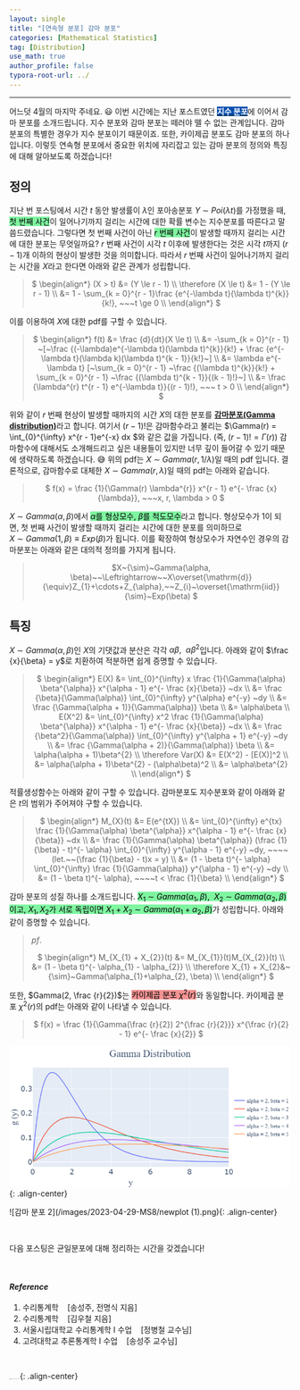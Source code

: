 ```yaml
---
layout: single
title: "[연속형 분포] 감마 분포"
categories: [Mathematical Statistics]
tag: [Distribution]
use_math: true
author_profile: false
typora-root-url: ../
---
```

-----
어느덧 4월의 마지막 주네요. 😃 이번 시간에는 지난 포스트였던 <mark style='background-color: #0550ae'><b><a href='https://woongsonvi.github.io/mathematical%20statistics/MS7/'><font color="white">지수 분포</font></a></b></mark>에 이어서 감마 분포를 소개드립니다. 지수 분포와 감마 분포는 떼러야 뗄 수 없는 관계입니다. 감마 분포의 특별한 경우가 지수 분포이기 때문이죠. 또한, 카이제곱 분포도 감마 분포의 하나입니다. 이렇듯 연속형 분포에서 중요한 위치에 자리잡고 있는 감마 분포의 정의와 특징에 대해 알아보도록 하겠습니다!

## 정의

지난 번 포스팅에서 시간 $t$ 동안 발생률이 $\lambda$인 포아송분포 $Y~{\sim}~Poi(\lambda t)$를 가정했을 때, <mark style='background-color: #7ff5a0'>첫 번째 사건</mark>이 일어나기까지 걸리는 시간에 대한 확률 변수는 지수분포를 따른다고 말씀드렸습니다. 그렇다면 첫 번째 사건이 아닌 <mark style='background-color: #7ff5a0'>$r$ 번째 사건</mark>이 발생할 때까지 걸리는 시간에 대한 분포는 무엇일까요? $r$ 번째 사건이 시각 $t$ 이후에 발생한다는 것은 시각 $t$까지 $(r - 1)$개 이하의 현상이 발생한 것을 의미합니다. 따라서 $r$ 번째 사건이 일어나기까지 걸리는 시간을 $X$라고 한다면 아래와 같은 관계가 성립합니다.

> <p style = "text-align:center;">
>  $ \begin{align*}
> 	(X > t) &= (Y \le r - 1) \\
>     \therefore (X \le t) &= 1 - (Y \le r - 1) \\
>     &= 1 - \sum_{k = 0}^{r - 1}\frac {e^{-\lambda t}(\lambda t)^{k}}{k!}, ~~~t \ge 0 \\
>  \end{align*} $
> </p>

이를 이용하여 $X$에 대한 pdf를 구할 수 있습니다.

> <p style = "text-align:center;"> $ \begin{align*}
> f(t) &= \frac {d}{dt}(X \le t) \\
> &= -\sum_{k = 0}^{r - 1} ~[~\frac {(-\lambda)e^{-\lambda t}(\lambda t)^{k}}{k!} + \frac {e^{-\lambda t}(\lambda k)(\lambda t)^{k - 1}}{k!}~] \\
> &= \lambda e^{-\lambda t} [~\sum_{k = 0}^{r - 1} ~\frac {(\lambda t)^{k}}{k!} + \sum_{k = 0}^{r - 1} ~\frac {(\lambda t)^{k - 1}}{(k - 1)!}~] \\
> &= \frac {\lambda^{r} t^{r - 1} e^{-\lambda t}}{(r - 1)!}, ~~~ t > 0 \\
> \end{align*} $ </p>

위와 같이 $r$ 번째 현상이 발생할 때까지의 시간 $X$의 대한 분포를 <u><b>감마분포(Gamma distribution)</b></u>라고 합니다. 여기서 $(r - 1)!$은 감마함수라고 불리는 $\Gamma(r) = \int_{0}^{\infty} x^{r - 1}e^{-x} dx $와 같은 값을 가집니다. (즉, $(r - 1)! = \Gamma(r)$) 감마함수에 대해서도 소개해드리고 싶은 내용들이 있지만 너무 깊이 들어갈 수 있기 때문에 생략하도록 하겠습니다. 😅 위의 pdf는 $X~{\sim}~Gamma(r, 1 / \lambda)$일 때의 pdf 입니다. 결론적으로, 감마함수로 대체한 $X~{\sim}~Gamma(r, \lambda)$일 때의 pdf는 아래와 같습니다.

> <p style = "text-align:center;">
> $ 
> f(x) = \frac {1}{\Gamma(r) \lambda^{r}} x^{r - 1} e^{- \frac {x}{\lambda}}, ~~~x, r, \lambda > 0
> $
> </p>

$X~{\sim}~Gamma(\alpha, \beta)$에서 <mark style='background-color: #7ff5a0'>$\alpha$를 형상모수, $\beta$를 척도모수</mark>라고 합니다. 형상모수가 1이 되면, 첫 번째 사건이 발생할 때까지 걸리는 시간에 대한 분포를 의미하므로 $X~{\sim}~Gamma(1, \beta) \equiv Exp(\beta)$가 됩니다. 이를 확장하여 형상모수가 자연수인 경우의 감마분포는 아래와 같은 대의적 정의를 가지게 됩니다.

> <p style = "text-align:center;">
> $X~{\sim}~Gamma(\alpha, \beta)~~\Leftrightarrow~~X\overset{\mathrm{d}}{\equiv}Z_{1}+\cdots+Z_{\alpha},~~Z_{i}~\overset{\mathrm{iid}}{\sim}~Exp(\beta)
> $</p>

## 특징

$X~{\sim}~Gamma(\alpha, \beta)$인 $X$의 기댓값과 분산은 각각 $\alpha\beta, ~~\alpha\beta^{2}$입니다. 아래와 같이 $\frac {x}{\beta} = y$로 치환하여 적분하면 쉽게 증명할 수 있습니다.

> <p style = "text-align:center;">
> $ \begin{align*}
> E(X) &= \int_{0}^{\infty} x \frac {1}{\Gamma(\alpha) \beta^{\alpha}} x^{\alpha - 1} e^{- \frac {x}{\beta}} ~dx \\
> &= \frac {\beta}{\Gamma(\alpha)} \int_{0}^{\infty} y^{\alpha} e^{-y} ~dy \\
> &= \frac {\Gamma(\alpha + 1)}{\Gamma(\alpha)} \beta \\
> &= \alpha\beta \\
> E(X^2) &= \int_{0}^{\infty} x^2 \frac {1}{\Gamma(\alpha) \beta^{\alpha}} x^{\alpha - 1} e^{- \frac {x}{\beta}} ~dx \\
> &= \frac {\beta^2}{\Gamma(\alpha)} \int_{0}^{\infty} y^{\alpha + 1} e^{-y} ~dy \\
> &= \frac {\Gamma(\alpha + 2)}{\Gamma(\alpha)} \beta \\
> &= \alpha(\alpha + 1)\beta^{2} \\
> \therefore Var(X) &= E(X^2) - [E(X)]^2 \\
> &= \alpha(\alpha + 1)\beta^{2} - (\alpha\beta)^2 \\ 
> &= \alpha\beta^{2} \\   
> \end{align*} $</p>

적률생성함수는 아래와 같이 구할 수 있습니다. 감마분포도 지수분포와 같이 아래와 같은 $t$의 범위가 주어져야 구할 수 있습니다.

> <p style = "text-align:center;">
> $ \begin{align*}
> M_{X}(t) &= E(e^{tX}) \\
> &= \int_{0}^{\infty} e^{tx} \frac {1}{\Gamma(\alpha) \beta^{\alpha}} x^{\alpha - 1} e^{- \frac {x}{\beta}} ~dx \\
> &= \frac {1}{\Gamma(\alpha) \beta^{\alpha}} (\frac {1}{\beta} - t)^{- \alpha} \int_{0}^{\infty} y^{\alpha - 1} e^{-y} ~dy, ~~~~(let.~~(\frac {1}{\beta} - t)x = y) \\
> &= (1 - \beta t)^{- \alpha} \int_{0}^{\infty} \frac {1}{\Gamma(\alpha)} y^{\alpha - 1} e^{-y} ~dy \\
> &= (1 - \beta t)^{- \alpha}, ~~~~t < \frac {1}{\beta} \\
> \end{align*} $</p>

감마 분포의 성질 하나를 소개드립니다. <mark style='background-color: #7ff5a0'>$X_{1}~{\sim}~Gamma(\alpha_{1}, \beta), ~~X_{2}~{\sim}~Gamma(\alpha_{2}, \beta)$이고, $X_{1}, X_{2}$가 서로 독립이면 $X_{1} + X_{2}~{\sim}~Gamma(\alpha_{1}+\alpha_{2}, \beta)$</mark>가 성립합니다. 아래와 같이 증명할 수 있습니다.

> $pf.$
>
> <p style = "text-align:center;">
> $ \begin{align*}
> M_{X_{1} + X_{2}}(t) &= M_{X_{1}}(t)M_{X_{2}}(t) \\
> &= (1 - \beta t)^{- \alpha_{1} - \alpha_{2}} \\
> \therefore X_{1} + X_{2}&~{\sim}~Gamma(\alpha_{1}+\alpha_{2}, \beta) \\
> \end{align*} $</p>

또한, $Gamma(2, \frac {r}{2})$는 <mark style='background-color: #f39393'>카이제곱 분포 $\chi^{2}(r)$</mark>와 동일합니다. 카이제곱 분포 $\chi^{2}(r)$의 pdf는 아래와 같이 나타낼 수 있습니다.

> <p style = "text-align:center;">
> $ 
> f(x) = \frac {1}{\Gamma(\frac {r}{2}) 2^{\frac {r}{2}}} x^{\frac {r}{2} - 1} e^{- \frac {x}{2}}
> $
> </p>

![감마 분포 1](/images/2023-04-29-MS8/newplot.png){: .align-center}

![감마 분포 2](/images/2023-04-29-MS8/newplot (1).png){: .align-center}

<br>

다음 포스팅은 균일분포에 대해 정리하는 시간을 갖겠습니다!

<br>

#### *Reference*

1. 수리통계학&nbsp;&nbsp;&nbsp;&nbsp;[송성주, 전명식 지음]
2. 수리통계학&nbsp;&nbsp;&nbsp;&nbsp;[김우철 지음]
3. 서울시립대학교 수리통계학 I 수업&nbsp;&nbsp;&nbsp;&nbsp;[정병철 교수님]
4. 고려대학교 추론통계학 I 수업&nbsp;&nbsp;&nbsp;&nbsp;[송성주 교수님]

<br>

<img src="https://user-images.githubusercontent.com/37182279/216820587-4617a62e-0565-47f1-9ead-f4cd367572a1.png" alt="DATA_100%_LOGO_LIGHT" style="zoom:10%">{: .align-center}

<br>

<br>



